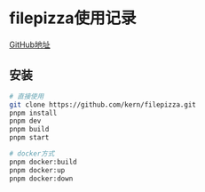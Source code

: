 # filepizza使用记录

[GitHub地址](https://github.com/kern/filepizza)

## 安装

```bash
# 直接使用
git clone https://github.com/kern/filepizza.git
pnpm install
pnpm dev
pnpm build
pnpm start

# docker方式
pnpm docker:build
pnpm docker:up
pnpm docker:down
```
